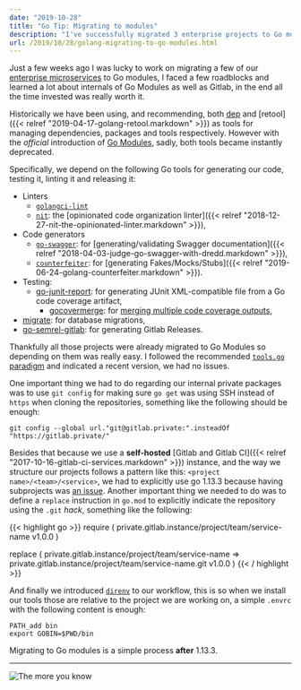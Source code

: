 ```yaml
---
date: "2019-10-28"
title: "Go Tip: Migrating to modules"
description: "I've successfully migrated 3 enterprise projects to Go modules. Ask me anything."
url: /2019/10/28/golang-migrating-to-go-modules.html
---
```


Just a few weeks ago I was lucky to work on migrating a few of our [enterprise microservices](https://www.meredith.com/) to Go modules, I faced a few roadblocks and learned a lot about internals of Go Modules as well as Gitlab, in the end all the time invested was really worth it.

Historically we have been using, and recommending, both [dep](https://github.com/golang/dep) and [retool]({{< relref "2019-04-17-golang-retool.markdown" >}}) as tools for managing dependencies, packages and tools respectively. However with the _official_ introduction of [Go Modules](https://blog.golang.org/using-go-modules), sadly, both tools became instantly deprecated.

Specifically, we depend on the following Go tools for generating our code, testing it, linting it and releasing it:

* Linters
	* [`golangci-lint`](https://github.com/golangci/golangci-lint)
  * [`nit`](https://github.com/MarioCarrion/nit): the [opinionated code organization linter]({{< relref "2018-12-27-nit-the-opinionated-linter.markdown" >}}),
* Code generators
	* [`go-swagger`](https://github.com/go-swagger/go-swagger): for [generating/validating Swagger documentation]({{< relref "2018-04-03-judge-go-swagger-with-dredd.markdown" >}}),
	* [`counterfeiter`](https://github.com/maxbrunsfeld/counterfeiter): for [generating Fakes/Mocks/Stubs]({{< relref "2019-06-24-golang-counterfeiter.markdown" >}}).
* Testing:
  * [go-junit-report](https://github.com/jstemmer/go-junit-report): for generating JUnit XML-compatible file from a Go code coverage artifact,
	* [gocovermerge](https://github.com/wadey/gocovmerge): for [merging multiple code coverage outputs](https://gist.github.com/MarioCarrion/bad8d69432d4e64ef0adf90577a7e49c),
* [migrate](https://github.com/golang-migrate/migrate): for database migrations,
* [go-semrel-gitlab](https://gitlab.com/juhani/go-semrel-gitlab): for generating Gitlab Releases.

Thankfully all those projects were already migrated to Go Modules so depending on them was really easy. I followed the recommended [`tools.go` paradigm](https://github.com/go-modules-by-example/index/blob/master/010_tools/README.md) and indicated a recent version, we had no issues.

One important thing we had to do regarding our internal private packages was to use `git config` for making sure `go get` was using SSH instead of `https` when cloning the repositories, something like the following should be enough:

```
git config --global url."git@gitlab.private:".insteadOf "https://gitlab.private/"
```

Besides that because we use a **self-hosted** [Gitlab and Gitlab CI]({{< relref "2017-10-16-gitlab-ci-services.markdown" >}}) instance, and the way we structure our projects follows a pattern like this: `<project name>/<team>/<service>`, we had to explicitly use go 1.13.3 because having subprojects was [an issue](https://github.com/golang/go/issues/34094). Another important thing we needed to do was to define a `replace` instruction in `go.mod` to explicitly indicate the repository using the `.git` _hack_, something like the following:

{{< highlight go >}}
require (
	private.gitlab.instance/project/team/service-name v1.0.0
)

replace (
	private.gitlab.instance/project/team/service-name => private.gitlab.instance/project/team/service-name.git v1.0.0
)
{{< / highlight >}}

And finally we introduced [`direnv`](https://github.com/direnv/direnv) to our workflow, this is so when we install our tools those are relative to the project we are working on, a simple `.envrc` with the following content is enough:

```
PATH_add bin
export GOBIN=$PWD/bin
```

Migrating to Go modules is a simple process **after** 1.13.3.

---

![The more you know](https://media.giphy.com/media/83QtfwKWdmSEo/giphy.gif "The more you know")
